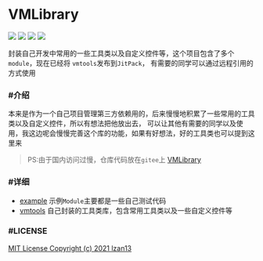 VMLibrary
=========

[![](https://jitpack.io/v/com.gitee.lzan13/VMLibrary.svg)](https://jitpack.io/#com.gitee.lzan13/VMLibrary)
[![](https://img.shields.io/badge/blog-%E7%A9%BF%E8%A3%A4%E8%A1%A9%E9%97%AF%E5%A4%A9%E4%B8%8B-blue.svg)](https://blog.melove.net)
[![](https://img.shields.io/badge/github-lzan13-blue.svg)](https://github.com/lzan13)
[![](https://img.shields.io/badge/gitee-lzan13-red.svg)](https://gitee.com/lzan13)

封装自己开发中常用的一些工具类以及自定义控件等，这个项目包含了多个`module`，现在已经将 `vmtools`发布到`JitPack`，
有需要的同学可以通过远程引用的方式使用


### #介绍
本来是作为一个自己项目管理第三方依赖用的，后来慢慢地积累了一些常用的工具类以及自定义控件，所以有想法把他放出去，
可以让其他有需要的同学以及使用，我这边呢会慢慢完善这个库的功能，如果有好想法，好的工具类也可以提到这里来

>PS:由于国内访问过慢，仓库代码放在`gitee`上 [VMLibrary](https://gitee.com/lzan13/VMLibrary)

### #详细
- [example](./example) 示例`Module`主要都是一些自己测试代码
- [vmtools](./vmtools) 自己封装的工具类库，包含常用工具类以及一些自定义控件等


### #LICENSE
[MIT License Copyright (c) 2021 lzan13](./LICENSE)
